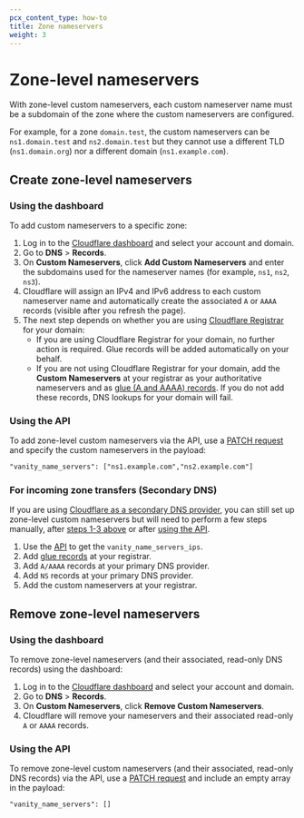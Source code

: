 ```yaml
---
pcx_content_type: how-to
title: Zone nameservers
weight: 3
---
```


# Zone-level nameservers

With zone-level custom nameservers, each custom nameserver name must be a subdomain of the zone where the custom nameservers are configured.

For example, for a zone `domain.test`, the custom nameservers can be `ns1.domain.test` and `ns2.domain.test` but they cannot use a different TLD (`ns1.domain.org`) nor a different domain (`ns1.example.com`).

## Create zone-level nameservers

### Using the dashboard

To add custom nameservers to a specific zone:

1.  Log in to the [Cloudflare dashboard](https://dash.cloudflare.com) and select your account and domain.
2.  Go to **DNS** > **Records**.
3.  On **Custom Nameservers**, click **Add Custom Nameservers** and enter the subdomains used for the nameserver names (for example, `ns1`, `ns2`, `ns3`).
4.  Cloudflare will assign an IPv4 and IPv6 address to each custom nameserver name and automatically create the associated `A` or `AAAA` records (visible after you refresh the page).
5.  The next step depends on whether you are using [Cloudflare Registrar](/registrar/) for your domain:
    - If you are using Cloudflare Registrar for your domain, no further action is required. Glue records will be added automatically on your behalf.
    - If you are not using Cloudflare Registrar for your domain, add the **Custom Nameservers** at your registrar as your authoritative nameservers and as [glue (A and AAAA) records](https://www.ietf.org/rfc/rfc1912.txt). If you do not add these records, DNS lookups for your domain will fail.

### Using the API

To add zone-level custom nameservers via the API, use a [PATCH request](/api/operations/zone-edit-zone) and specify the custom nameservers in the payload:

```txt
"vanity_name_servers": ["ns1.example.com","ns2.example.com"]
```

### For incoming zone transfers (Secondary DNS)

If you are using [Cloudflare as a secondary DNS provider](/dns/zone-setups/zone-transfers/cloudflare-as-secondary/), you can still set up zone-level custom nameservers but will need to perform a few steps manually, after [steps 1-3 above](#using-the-dashboard) or after [using the API](#using-the-api).

1. Use the [API](/api/operations/zone-edit-zone) to get the `vanity_name_servers_ips`.
2. Add [glue records](https://www.ietf.org/rfc/rfc1912.txt) at your registrar.
3. Add `A/AAAA` records at your primary DNS provider.
4. Add `NS` records at your primary DNS provider.
5. Add the custom nameservers at your registrar.

## Remove zone-level nameservers

### Using the dashboard

To remove zone-level nameservers (and their associated, read-only DNS records) using the dashboard:

1.  Log in to the [Cloudflare dashboard](https://dash.cloudflare.com) and select your account and domain.
2.  Go to **DNS** > **Records**.
3.  On **Custom Nameservers**, click **Remove Custom Nameservers**.
4.  Cloudflare will remove your nameservers and their associated read-only `A` or `AAAA` records.

### Using the API

To remove zone-level custom nameservers (and their associated, read-only DNS records) via the API, use a [PATCH request](/api/operations/zone-edit-zone) and include an empty array in the payload:

```txt
"vanity_name_servers": []
```